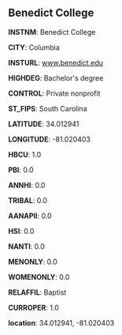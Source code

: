 
Benedict College
---
**INSTNM**: Benedict College

**CITY**: Columbia

**INSTURL**: www.benedict.edu

**HIGHDEG**: Bachelor's degree

**CONTROL**: Private nonprofit

**ST_FIPS**: South Carolina

**LATITUDE**: 34.012941

**LONGITUDE**: -81.020403

**HBCU**: 1.0

**PBI**: 0.0

**ANNHI**: 0.0

**TRIBAL**: 0.0

**AANAPII**: 0.0

**HSI**: 0.0

**NANTI**: 0.0

**MENONLY**: 0.0

**WOMENONLY**: 0.0

**RELAFFIL**: Baptist

**CURROPER**: 1.0

**location**: 34.012941, -81.020403